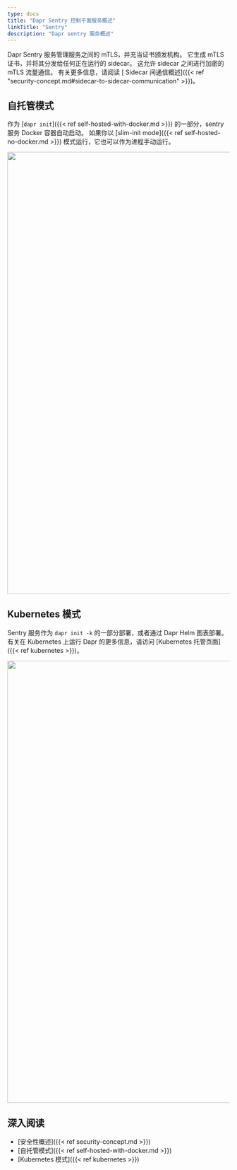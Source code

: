 ```yaml
---
type: docs
title: "Dapr Sentry 控制平面服务概述"
linkTitle: "Sentry"
description: "Dapr sentry 服务概述"
---
```


Dapr Sentry 服务管理服务之间的 mTLS，并充当证书颁发机构。 它生成 mTLS 证书，并将其分发给任何正在运行的 sidecar。 这允许 sidecar 之间进行加密的 mTLS 流量通信。 有关更多信息，请阅读 [ Sidecar 间通信概述]({{< ref "security-concept.md#sidecar-to-sidecar-communication" >}})。

## 自托管模式

作为 [`dapr init`]({{< ref self-hosted-with-docker.md >}}) 的一部分，sentry 服务 Docker 容器自动启动。 如果你以 [slim-init mode]({{< ref self-hosted-no-docker.md >}}) 模式运行，它也可以作为进程手动运行。

<img src="/images/security-mTLS-sentry-selfhosted.png" width=1000>

## Kubernetes 模式

Sentry 服务作为 `dapr init -k` 的一部分部署，或者通过 Dapr Helm 图表部署。 有关在 Kubernetes 上运行 Dapr 的更多信息，请访问 [Kubernetes 托管页面]({{< ref kubernetes >}})。

<img src="/images/security-mTLS-sentry-kubernetes.png" width=1000>

## 深入阅读

- [安全性概述]({{< ref security-concept.md >}})
- [自托管模式]({{< ref self-hosted-with-docker.md >}})
- [Kubernetes 模式]({{< ref kubernetes >}})